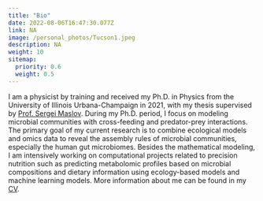 ```yaml
---
title: "Bio"
date: 2022-08-06T16:47:30.077Z
link: NA
image: /personal_photos/Tucson1.jpeg
description: NA
weight: 10
sitemap:
  priority: 0.6
  weight: 0.5
---
```


<!-- {{< figure src="/personal_photos/Page1.jpeg" width="60%" title="" >}} \-->

I am a physicist by training and received my Ph.D. in Physics from the University of Illinois Urbana-Champaign in 2021, with my thesis supervised by [Prof. Sergei Maslov](https://maslov.bioengineering.illinois.edu/). During my Ph.D. period, I focus on modeling microbial communities with cross-feeding and predator-prey interactions. The primary goal of my current research is to combine ecological models and omics data to reveal the assembly rules of microbial communities, especially the human gut microbiomes. Besides the mathematical modeling, I am intensively working on computational projects related to precision nutrition such as predicting metabolomic profiles based on microbial compositions and dietary information using ecology-based models and machine learning models. More information about me can be found in my [CV](./TongWang_CV.pdf).

<!-- {{< youtube FizSk5h_akw>}} \-->

<!--

This page represents the landing page for "publications" section. It is also shown under the homepage header for "publications". It should be therefore relatively short and sweet.

\-->
